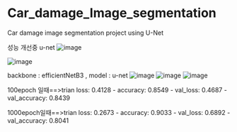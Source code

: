 # Car_damage_Image_segmentation
Car damage image segmentation project using U-Net

성능 개선중
u-net
![image](https://github.com/yn0212/Car_damage_Image_segmentation/assets/105347300/6dbe2f2a-903f-4387-b47d-8685b288ec89)

![image](https://github.com/yn0212/Car_damage_Image_segmentation/assets/105347300/4157495c-c337-4acd-9aa9-7314950431c6)

backbone : efficientNetB3 , model : u-net
![image](https://github.com/yn0212/Car_damage_Image_segmentation/assets/105347300/b94ad5ea-b8af-4552-9695-f579bc730723)
![image](https://github.com/yn0212/Car_damage_Image_segmentation/assets/105347300/b2dc152a-3f75-424a-b721-b4ed042b3154)
![image](https://github.com/yn0212/Car_damage_Image_segmentation/assets/105347300/f2099115-a0ff-488e-89e8-61ca3e3e3239)

100epoch 일때==>trian loss: 0.4128 - accuracy: 0.8549 - val_loss: 0.4687 - val_accuracy: 0.8439

1000epoch일때==>trian loss: 0.2673 - accuracy: 0.9033 - val_loss: 0.6892 - val_accuracy: 0.8041
